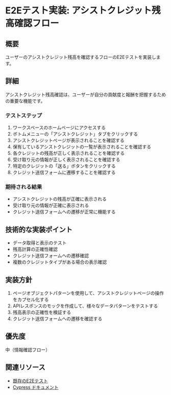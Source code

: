 # E2Eテスト実装: アシストクレジット残高確認フロー

## 概要
ユーザーのアシストクレジット残高を確認するフローのE2Eテストを実装します。

## 詳細
アシストクレジット残高確認は、ユーザーが自分の貢献度と報酬を把握するための重要な機能です。

### テストステップ
1. ワークスペースのホームページにアクセスする
2. ボトムメニューの「アシストクレジット」タブをクリックする
3. アシストクレジットページが表示されることを確認する
4. 保有しているアシストクレジットの一覧が表示されることを確認する
5. 各クレジットの残高が正しく表示されることを確認する
6. 受け取り元の情報が正しく表示されることを確認する
7. 特定のクレジットの「送る」ボタンをクリックする
8. クレジット送信フォームに遷移することを確認する

### 期待される結果
- アシストクレジットの残高が正確に表示される
- 受け取り元の情報が正確に表示される
- クレジット送信フォームへの遷移が正常に機能する

## 技術的な実装ポイント
- データ取得と表示のテスト
- 残高計算の正確性確認
- クレジット送信フォームへの遷移確認
- 複数のクレジットタイプがある場合の表示確認

## 実装方針
1. ページオブジェクトパターンを使用して、アシストクレジットページの操作をカプセル化する
2. APIレスポンスのモックを作成して、様々なデータパターンをテストする
3. 残高表示の正確性を検証する
4. クレジット送信フォームへの遷移を確認する

## 優先度
中（情報確認フロー）

## 関連リソース
- [既存のE2Eテスト](https://github.com/hackdays-io/toban/tree/main/pkgs/frontend/cypress)
- [Cypress ドキュメント](https://docs.cypress.io/guides/references/best-practices)
